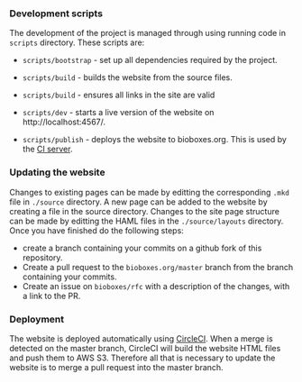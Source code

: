 ### Development scripts

The development of the project is managed through using running code in
`scripts` directory. These scripts are:

  * `scripts/bootstrap` - set up all dependencies required by the project.

  * `scripts/build` - builds the website from the source files.

  * `scripts/build` - ensures all links in the site are valid

  * `scripts/dev` - starts a live version of the website on http://localhost:4567/.

  * `scripts/publish` - deploys the website to bioboxes.org. This is used by
    the [CI server][ci].

### Updating the website

Changes to existing pages can be made by editting the corresponding `.mkd` file
in `./source` directory. A new page can be added to the website by creating a
file in the source directory. Changes to the site page structure can be made by
editting the HAML files in the `./source/layouts` directory. Once you have
finished do the following steps:

  * create a branch containing your commits on a github fork of this
    repository.
  * Create a pull request to the `bioboxes.org/master` branch from the branch
    containing your commits.
  * Create an issue on `bioboxes/rfc` with a description of the changes, with a
    link to the PR.

### Deployment

The website is deployed automatically using [CircleCI][ci]. When a merge is
detected on the master branch, CircleCI will build the website HTML files and
push them to AWS S3. Therefore all that is necessary to update the website is
to merge a pull request into the master branch.

[ci]: https://circleci.com/gh/bioboxes/bioboxes.org
[haml]: http://haml.info/
